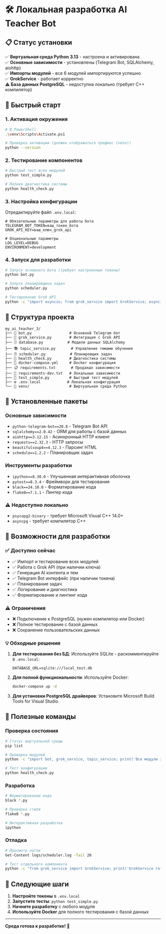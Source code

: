 # 🛠️ Локальная разработка AI Teacher Bot

## 📋 Статус установки

✅ **Виртуальная среда Python 3.13** - настроена и активирована  
✅ **Основные зависимости** - установлены (Telegram Bot, SQLAlchemy, aiohttp)  
✅ **Импорты модулей** - все 6 модулей импортируются успешно  
✅ **GrokService** - работает корректно  
⚠️ **База данных PostgreSQL** - недоступна локально (требует C++ компилятор)  

## 🚀 Быстрый старт

### 1. Активация окружения
```bash
# В PowerShell
.\venv\Scripts\Activate.ps1

# Проверка активации (должен отображаться префикс (venv))
python --version
```

### 2. Тестирование компонентов
```bash
# Быстрый тест всех модулей
python test_simple.py

# Полная диагностика системы
python health_check.py
```

### 3. Настройка конфигурации
Отредактируйте файл `.env.local`:
```env
# Обязательные параметры для работы бота
TELEGRAM_BOT_TOKEN=ваш_токен_бота
GROK_API_KEY=ваш_ключ_grok_api

# Опциональные параметры
LOG_LEVEL=DEBUG
ENVIRONMENT=development
```

### 4. Запуск для разработки
```bash
# Запуск основного бота (требует настроенные токены)
python bot.py

# Запуск планировщика задач
python scheduler.py

# Тестирование Grok API
python -c "import asyncio; from grok_service import GrokService; asyncio.run(GrokService().generate_ai_topics('test'))"
```

## 📁 Структура проекта

```
my_ai_teacher_3/
├── 🤖 bot.py                 # Основной Telegram бот
├── 🧠 grok_service.py        # Интеграция с Grok API  
├── 🗄️ database.py           # Модели данных SQLAlchemy
├── 📚 topic_service.py       # Управление темами обучения
├── ⏰ scheduler.py           # Планировщик задач
├── 🏥 health_check.py        # Диагностика системы
├── 🐳 docker-compose.yml     # Docker конфигурация
├── 📋 requirements.txt       # Продакшн зависимости
├── 🔧 requirements-dev.txt   # Локальные зависимости
├── 🧪 test_simple.py         # Быстрый тест модулей
├── ⚙️ .env.local            # Локальная конфигурация
└── 📁 venv/                  # Виртуальная среда Python
```

## 🔧 Установленные пакеты

### Основные зависимости
- `python-telegram-bot==20.8` - Telegram Bot API
- `sqlalchemy==2.0.42` - ORM для работы с базой данных  
- `aiohttp==3.12.15` - Асинхронный HTTP клиент
- `requests==2.32.3` - HTTP запросы
- `beautifulsoup4==4.12.3` - Парсинг HTML
- `schedule==1.2.2` - Планировщик задач

### Инструменты разработки
- `ipython==8.30.0` - Улучшенная интерактивная оболочка
- `pytest==8.3.4` - Фреймворк для тестирования
- `black==24.10.0` - Форматирование кода
- `flake8==7.1.1` - Линтер кода

### ⚠️ Недоступно локально
- `psycopg2-binary` - требует Microsoft Visual C++ 14.0+
- `asyncpg` - требует компилятор C++

## 🎯 Возможности для разработки

### ✅ Доступно сейчас
- ✅ Импорт и тестирование всех модулей
- ✅ Работа с Grok API (при наличии ключа)
- ✅ Генерация AI контента и тем
- ✅ Telegram Bot интерфейс (при наличии токена)
- ✅ Планирование задач
- ✅ Логирование и диагностика
- ✅ Форматирование и линтинг кода

### ⚠️ Ограничения
- ❌ Подключение к PostgreSQL (нужен компилятор или Docker)
- ❌ Полное тестирование с базой данных
- ❌ Сохранение пользовательских данных

### 💡 Обходные решения
1. **Для тестирования без БД**: Используйте SQLite - раскомментируйте в `.env.local`:
   ```env
   DATABASE_URL=sqlite:///local_test.db
   ```

2. **Для полной функциональности**: Используйте Docker:
   ```bash
   docker-compose up -d
   ```

3. **Для установки PostgreSQL драйверов**: Установите Microsoft Build Tools for Visual Studio

## 📝 Полезные команды

### Проверка состояния
```bash
# Статус виртуальной среды
pip list

# Проверка модулей
python -c "import bot, grok_service, topic_service; print('Все модули загружены')"

# Тест конфигурации
python health_check.py
```

### Разработка
```bash
# Форматирование кода
black *.py

# Проверка стиля
flake8 *.py

# Интерактивная разработка
ipython
```

### Отладка
```bash
# Просмотр логов
Get-Content logs/scheduler.log -Tail 20

# Тест отдельного компонента
python -c "from grok_service import GrokService; print('GrokService готов')"
```

## 🎉 Следующие шаги

1. **Настройте токены** в `.env.local`
2. **Запустите тесты**: `python test_simple.py`  
3. **Начните разработку** с любого модуля
4. **Используйте Docker** для полного тестирования с базой данных

---

**Среда готова к разработке!** 🚀
